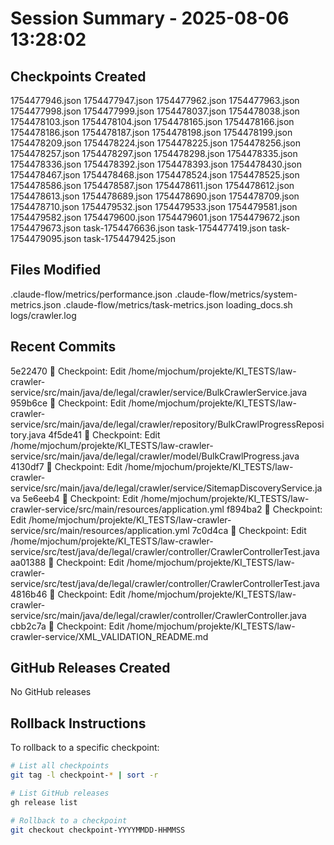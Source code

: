 # Session Summary - 2025-08-06 13:28:02

## Checkpoints Created
1754477946.json
1754477947.json
1754477962.json
1754477963.json
1754477998.json
1754477999.json
1754478037.json
1754478038.json
1754478103.json
1754478104.json
1754478165.json
1754478166.json
1754478186.json
1754478187.json
1754478198.json
1754478199.json
1754478209.json
1754478224.json
1754478225.json
1754478256.json
1754478257.json
1754478297.json
1754478298.json
1754478335.json
1754478336.json
1754478392.json
1754478393.json
1754478430.json
1754478467.json
1754478468.json
1754478524.json
1754478525.json
1754478586.json
1754478587.json
1754478611.json
1754478612.json
1754478613.json
1754478689.json
1754478690.json
1754478709.json
1754478710.json
1754479532.json
1754479533.json
1754479581.json
1754479582.json
1754479600.json
1754479601.json
1754479672.json
1754479673.json
task-1754476636.json
task-1754477419.json
task-1754479095.json
task-1754479425.json

## Files Modified
.claude-flow/metrics/performance.json
.claude-flow/metrics/system-metrics.json
.claude-flow/metrics/task-metrics.json
loading_docs.sh
logs/crawler.log

## Recent Commits
5e22470 🔖 Checkpoint: Edit /home/mjochum/projekte/KI_TESTS/law-crawler-service/src/main/java/de/legal/crawler/service/BulkCrawlerService.java
959b6ce 🔖 Checkpoint: Edit /home/mjochum/projekte/KI_TESTS/law-crawler-service/src/main/java/de/legal/crawler/repository/BulkCrawlProgressRepository.java
4f5de41 🔖 Checkpoint: Edit /home/mjochum/projekte/KI_TESTS/law-crawler-service/src/main/java/de/legal/crawler/model/BulkCrawlProgress.java
4130df7 🔖 Checkpoint: Edit /home/mjochum/projekte/KI_TESTS/law-crawler-service/src/main/java/de/legal/crawler/service/SitemapDiscoveryService.java
5e6eeb4 🔖 Checkpoint: Edit /home/mjochum/projekte/KI_TESTS/law-crawler-service/src/main/resources/application.yml
f894ba2 🔖 Checkpoint: Edit /home/mjochum/projekte/KI_TESTS/law-crawler-service/src/main/resources/application.yml
7c0d4ca 🔖 Checkpoint: Edit /home/mjochum/projekte/KI_TESTS/law-crawler-service/src/test/java/de/legal/crawler/controller/CrawlerControllerTest.java
aa01388 🔖 Checkpoint: Edit /home/mjochum/projekte/KI_TESTS/law-crawler-service/src/test/java/de/legal/crawler/controller/CrawlerControllerTest.java
4816b46 🔖 Checkpoint: Edit /home/mjochum/projekte/KI_TESTS/law-crawler-service/src/main/java/de/legal/crawler/controller/CrawlerController.java
cbb2c7a 🔖 Checkpoint: Edit /home/mjochum/projekte/KI_TESTS/law-crawler-service/XML_VALIDATION_README.md

## GitHub Releases Created
No GitHub releases

## Rollback Instructions
To rollback to a specific checkpoint:
```bash
# List all checkpoints
git tag -l checkpoint-* | sort -r

# List GitHub releases
gh release list

# Rollback to a checkpoint
git checkout checkpoint-YYYYMMDD-HHMMSS
```
